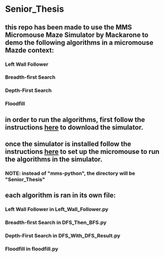 # Senior_Thesis
## this repo has been made to use the MMS Micromouse Maze Simulator by Mackarone to demo the following algorithms in a micromouse Mazde context:
### Left Wall Follower
### Breadth-first Search
### Depth-First Search 
### Floodfill

## in order to run the algorithms, first follow the instructions [here](https://github.com/mackorone/mms?tab=readme-ov-file#download) to download the simulator.

## once the simulator is installed follow the instructions [here](https://github.com/mackorone/mms-python?tab=readme-ov-file#setup) to set up the micromouse to run the algorithms in the simulator. 
### NOTE: instead of "mms-python", the directory will be "Senior_Thesis" 

## each algorithm is ran in its own file:
### Left Wall Follower in Left_Wall_Follower.py
### Breadth-first Search in DFS_Then_BFS.py
### Depth-First Search in DFS_With_DFS_Result.py
### Floodfill in floodfill.py


